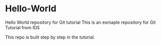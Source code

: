 # Hello-World
Hello World repository for Git tutorial
This is an exmaple repository for Git Tutorial from IDS

This repo is built step by step in the tutorial.
